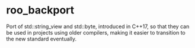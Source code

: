 # roo_backport

Port of std::string_view and std::byte, introduced in C++17, so that they can be used in projects using older compilers, making it easier to transition to the new standard eventually.
